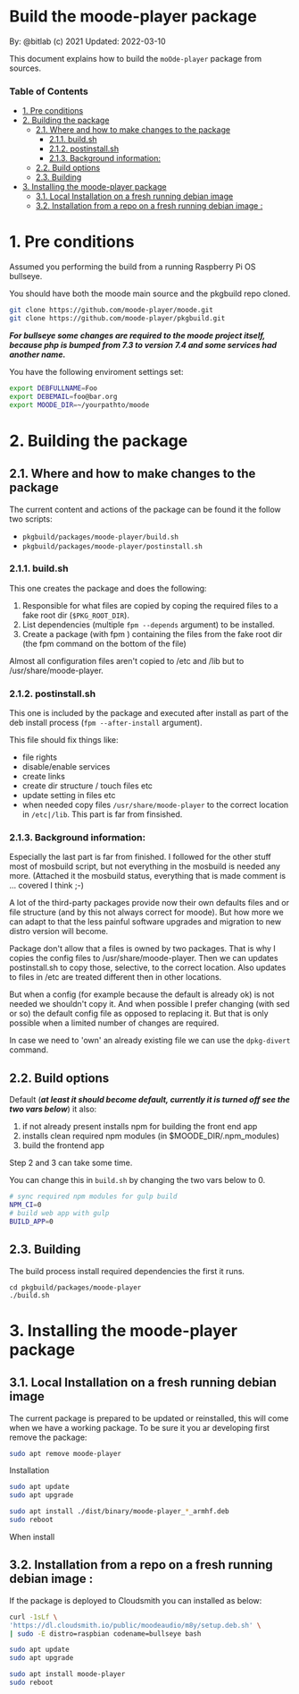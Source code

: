 Build the moode-player package <!-- omit in toc -->
===================================================
By: @bitlab (c) 2021
Updated: 2022-03-10

This document explains how to build the `moOde-player` package from sources.

### Table of Contents <!-- omit in toc -->

- [1. Pre conditions](#1-pre-conditions)
- [2. Building the package](#2-building-the-package)
  - [2.1. Where and how to make changes to the package](#21-where-and-how-to-make-changes-to-the-package)
    - [2.1.1. build.sh](#211-buildsh)
    - [2.1.2. postinstall.sh](#212-postinstallsh)
    - [2.1.3. Background information:](#213-background-information)
  - [2.2. Build options](#22-build-options)
  - [2.3. Building](#23-building)
- [3. Installing the moode-player package](#3-installing-the-moode-player-package)
  - [3.1. Local Installation on a fresh running debian image](#31-local-installation-on-a-fresh-running-debian-image)
  - [3.2. Installation from a repo on a fresh running debian image :](#32-installation-from-a-repo-on-a-fresh-running-debian-image-)

# 1. Pre conditions
Assumed you performing the build from a running Raspberry Pi OS bullseye.

You should have both the moode main source and the pkgbuild repo cloned.
```bash
git clone https://github.com/moode-player/moode.git
git clone https://github.com/moode-player/pkgbuild.git
```
***For bullseye some changes are required to the moode project itself, because php is bumped from 7.3 to version 7.4 and some services had another name.***


You have the following enviroment settings set:
```bash
export DEBFULLNAME=Foo
export DEBEMAIL=foo@bar.org
export MOODE_DIR=~/yourpathto/moode
```

# 2. Building the package

## 2.1. Where and how to make changes to the package

The current content and actions of the package can be found it the follow two scripts:

* `pkgbuild/packages/moode-player/build.sh`
* `pkgbuild/packages/moode-player/postinstall.sh`



### 2.1.1. build.sh

This one creates the package and does the following:

1. Responsible for what files are copied by coping the required files to a fake root dir (`$PKG_ROOT_DIR`).
1. List dependencies (multiple `fpm --depends` argument) to be installed.
1. Create a package (with fpm ) containing the files from the fake root dir (the fpm command on the bottom of the file)

Almost all configuration files aren't copied to /etc and /lib but to /usr/share/moode-player.

### 2.1.2. postinstall.sh

This one is included by the package and executed after install as part of the deb install process (`fpm --after-install` argument).

This file should fix things like:
* file rights
* disable/enable services
* create links
* create dir structure / touch files etc
* update setting in files etc
* when needed copy files `/usr/share/moode-player` to the correct location in `/etc|/lib`. This part is far from finsished.

### 2.1.3. Background information:
Especially the last part is far from finished. I followed for the other stuff most of mosbuild script, but not everything in the mosbuild is needed any more. (Attached it the mosbuild status, everything that is made comment is ... covered I think ;-)

A lot of the third-party packages provide now their own defaults files and or file structure  (and by this not always correct for moode). But how more we can adapt to that the less painful software upgrades and migration to new distro version will become.

Package don't allow that a files is owned by two packages. That is why I copies the config files to /usr/share/moode-player. Then we can updates postinstall.sh to copy those, selective, to the correct location. Also updates to files in /etc are treated different then in other locations.

But when a config (for example because the default is already ok) is not needed we shouldn't copy it.
And when possible I prefer changing (with sed or so) the default config file as opposed to replacing it. But that is only possible when a limited number of changes are required.

In case we need to 'own' an already existing file we can use the `dpkg-divert` command.



## 2.2. Build options
Default (***at least it should become default, currently it is turned off see the two vars below***) it also:
1. if not already present installs npm for building the front end app
1. installs clean required npm modules (in $MOODE_DIR/.npm_modules)
1. build the frontend app

Step 2 and 3 can take some time.

You can change this in `build.sh` by changing the two vars below to 0.
```bash
# sync required npm modules for gulp build
NPM_CI=0
# build web app with gulp
BUILD_APP=0
```

## 2.3. Building
The build process install required dependencies the first it runs.

```
cd pkgbuild/packages/moode-player
./build.sh
```

# 3. Installing the moode-player package
## 3.1. Local Installation on a fresh running debian image

The current package is prepared to be updated or reinstalled, this will come when we have a working package.
To be sure it you ar developing first remove the package:

```bash
sudo apt remove moode-player
```

Installation
```bash
sudo apt update
sudo apt upgrade

sudo apt install ./dist/binary/moode-player_*_armhf.deb
sudo reboot
```

When install

## 3.2. Installation from a repo on a fresh running debian image :

If the package is deployed to Cloudsmith you can installed as below:

```bash
curl -1sLf \
'https://dl.cloudsmith.io/public/moodeaudio/m8y/setup.deb.sh' \
| sudo -E distro=raspbian codename=bullseye bash

sudo apt update
sudo apt upgrade

sudo apt install moode-player
sudo reboot
```
